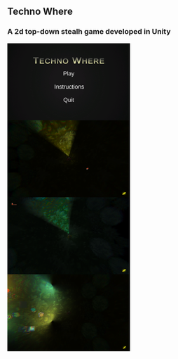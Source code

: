 ## Techno Where
### A 2d top-down stealh game developed in Unity

<img src="https://github.com/marcschny/TechnoWhere/blob/main/Assets/Imports/screenshots/technowhere1.png" width="280" align="left"/>
<img src="https://github.com/marcschny/TechnoWhere/blob/main/Assets/Imports/screenshots/technowhere2.png" width="280" align="left"/>
<img src="https://github.com/marcschny/TechnoWhere/blob/main/Assets/Imports/screenshots/technowhere3.png" width="280" align="left"/>
<img src="https://github.com/marcschny/TechnoWhere/blob/main/Assets/Imports/screenshots/technowhere4.png" width="280" align="left" />